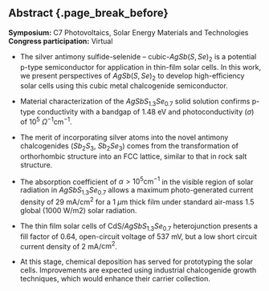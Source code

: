 ## Abstract {.page_break_before}


**Symposium:** C7 Photovoltaics, Solar Energy Materials and Technologies  
**Congress participation:** Virtual 


* The silver antimony sulfide-selenide – cubic-$AgSb(S,Se)_2$ is a potential p-type semiconductor for application in thin-film solar cells. In this work, we present perspectives of $AgSb(S,Se)_2$ to develop high-efficiency solar cells using this cubic metal chalcogenide semiconductor.

* Material characterization of the $AgSbS_{1.3}Se_{0.7}$ solid solution confirms p-type conductivity with a bandgap of 1.48 eV and photoconductivity $(\sigma$) of $10^5$  $\Omega^{-1} \text{cm}^{-1}$. 

* The merit of incorporating silver atoms into the novel antimony chalcogenides ($Sb_2S_3$, $Sb_2Se_3$) comes from the transformation of orthorhombic structure into an FCC lattice, similar to that in rock salt structure.

* The absorption coefficient of $\alpha > 10^5 \text{cm}^{-1}$ in the visible region of solar radiation in $AgSbS_{1.3}Se_{0.7}$ allows a maximum photo-generated current density of 29 ${\text{mA}}/{\text{cm}^2}$ for a 1 $\mu\text{m}$ thick film under standard air-mass 1.5 global (1000 W/m2) solar radiation. 
 
* The thin film solar cells of CdS/$AgSbS_{1.3}Se_{0.7}$ heterojunction presents a fill factor of 0.64, open-circuit voltage of 537 mV, but a low short circuit current density of 2 mA/$\text{cm}^2$. 

*  At this stage, chemical deposition has served for prototyping the solar cells. Improvements are expected using industrial chalcogenide growth techniques, which would enhance their carrier collection. 
